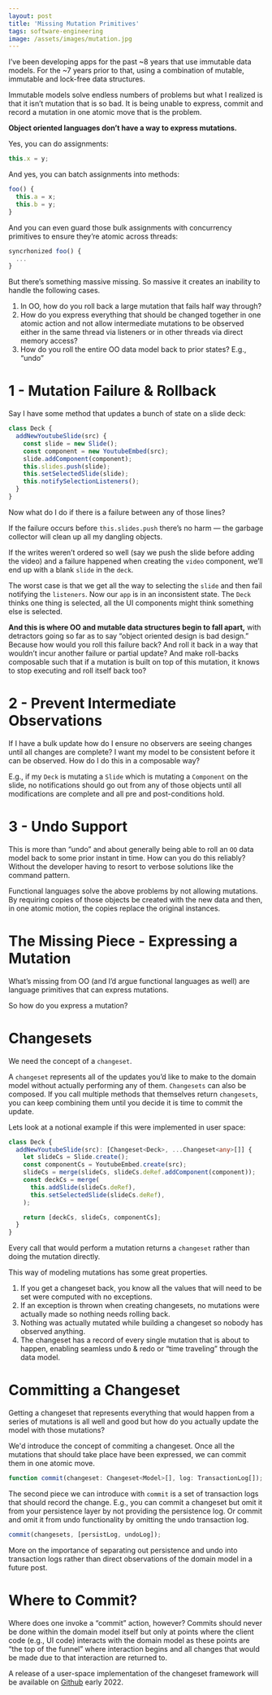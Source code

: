 ```yaml
---
layout: post
title: 'Missing Mutation Primitives'
tags: software-engineering
image: /assets/images/mutation.jpg
---
```


I’ve been developing apps for the past ~8 years that use immutable data models. For the ~7 years prior to that, using a combination of mutable, immutable and lock-free data structures.

Immutable models solve endless numbers of problems but what I realized is that it isn’t mutation that is so bad. It is being unable to express, commit and record a mutation in one atomic move that is the problem.

**Object oriented languages don’t have a way to express mutations.**

Yes, you can do assignments:

```typescript
this.x = y;
```

And yes, you can batch assignments into methods:

```typescript
foo() {
  this.a = x;
  this.b = y;
}
```

And you can even guard those bulk assignments with concurrency primitives to ensure they’re atomic across threads:

```typescript
syncrhonized foo() {
  ...
}
```

But there’s something massive missing. So massive it creates an inability to handle the following cases.

1. In OO, how do you roll back a large mutation that fails half way through?
2. How do you express everything that should be changed together in one atomic action and not allow intermediate mutations to be observed either in the same thread via listeners or in other threads via direct memory access?
3. How do you roll the entire OO data model back to prior states? E.g., “undo”

# 1 - Mutation Failure & Rollback

Say I have some method that updates a bunch of state on a slide deck:

```typescript
class Deck {
  addNewYoutubeSlide(src) {
    const slide = new Slide();
    const component = new YoutubeEmbed(src);
    slide.addComponent(component);
    this.slides.push(slide);
    this.setSelectedSlide(slide);
    this.notifySelectionListeners();
  }
}
```

Now what do I do if there is a failure between any of those lines?

If the failure occurs before `this.slides.push` there’s no harm — the garbage collector will clean up all my dangling objects.

If the writes weren’t ordered so well (say we push the slide before adding the video) and a failure happened when creating the `video` component, we’ll end up with a blank `slide` in the `deck`.

The worst case is that we get all the way to selecting the `slide` and then fail notifying the `listeners`. Now our `app` is in an inconsistent state. The `Deck` thinks one thing is selected, all the UI components might think something else is selected.

**And this is where OO and mutable data structures begin to fall apart,** with detractors going so far as to say “object oriented design is bad design.” Because how would you roll this failure back? And roll it back in a way that wouldn’t incur another failure or partial update? And make roll-backs composable such that if a mutation is built on top of this mutation, it knows to stop executing and roll itself back too?

# 2 - Prevent Intermediate Observations

If I have a bulk update how do I ensure no observers are seeing changes until all changes are complete? I want my model to be consistent before it can be observed. How do I do this in a composable way?

E.g., if my `Deck` is mutating a `Slide` which is mutating a `Component` on the slide, no notifications should go out from any of those objects until all modifications are complete and all pre and post-conditions hold.

# 3 - Undo Support

This is more than “undo” and about generally being able to roll an `OO` data model back to some prior instant in time. How can you do this reliably? Without the developer having to resort to verbose solutions like the command pattern.

Functional languages solve the above problems by not allowing mutations. By requiring copies of those objects be created with the new data and then, in one atomic motion, the copies replace the original instances.

# The Missing Piece - Expressing a Mutation

What’s missing from OO (and I’d argue functional languages as well) are language primitives that can express mutations.

So how do you express a mutation?

# Changesets

We need the concept of a `changeset`.

A `changeset` represents all of the updates you’d like to make to the domain model without actually performing any of them. `Changesets` can also be composed. If you call multiple methods that themselves return `changesets`, you can keep combining them until you decide it is time to commit the update.

Lets look at a notional example if this were implemented in user space:

```typescript
class Deck {
  addNewYoutubeSlide(src): [Changeset<Deck>, ...Changeset<any>[]] {
    let slideCs = Slide.create();
    const componentCs = YoutubeEmbed.create(src);
    slideCs = merge(slideCs, slideCs.deRef.addComponent(component));
    const deckCs = merge(
      this.addSlide(slideCs.deRef),
      this.setSelectedSlide(slideCs.deRef),
    );

    return [deckCs, slideCs, componentCs];
  }
}
```

Every call that would perform a mutation returns a `changeset` rather than doing the mutation directly.

This way of modeling mutations has some great properties.

1. If you get a changeset back, you know all the values that will need to be set were computed with no exceptions.
2. If an exception is thrown when creating changesets, no mutations were actually made so nothing needs rolling back.
3. Nothing was actually mutated while building a changeset so nobody has observed anything.
4. The changeset has a record of every single mutation that is about to happen, enabling seamless undo & redo or “time traveling” through the data model.

# Committing a Changeset

Getting a changeset that represents everything that would happen from a series of mutations is all well and good but how do you actually update the model with those mutations?

We'd introduce the concept of commiting a changeset. Once all the mutations that should take place have been expressed, we can commit them in one atomic move.

```typescript
function commit(changeset: Changeset<Model>[], log: TransactionLog[]);
```

The second piece we can introduce with `commit` is a set of transaction logs that should record the change. E.g., you can commit a changeset but omit it from your persistence layer by not providing the persistence log. Or commit and omit it from undo functionality by omitting the undo transaction log.

```typescript
commit(changesets, [persistLog, undoLog]);
```

More on the importance of separating out persistence and undo into transaction logs rather than direct observations of the domain model in a future post.

<!-- TODO next post -->

# Where to Commit?

Where does one invoke a “commit” action, however? Commits should never be done within the domain model itself but only at points where the client code (e.g., UI code) interacts with the domain model as these points are “the top of the funnel” where interaction begins and all changes that would be made due to that interaction are returned to.

A release of a user-space implementation of the changeset framework will be available on [Github](https://github.com/tantaman) early 2022.
